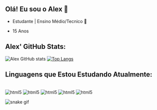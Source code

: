 ## Olá! Eu sou o Alex 👋


- Estudante | Ensino Médio/Tecnico 📖

- 15 Anos





## Alex' GitHub Stats:

![Alex GitHub stats](https://github-readme-stats.vercel.app/api?username=AlexSanderXDZ&show_icons=true&theme=radical)
[![Top Langs](https://github-readme-stats.vercel.app/api/top-langs/?username=AlexSanderXDZ&langs_count=8)](https://github.com/AlexSanderXDZ/github-readme-stats)

<!-- 

### Visite Meu Discord e Meu canal:

[![Discord](https://img.shields.io/badge/Discord-7289DA?style=for-the-badge&logo=discord&logoColor=white)](https://discord.gg/kdVKKpQPBA)
[![Youtube](https://img.shields.io/badge/YouTube-FF0000?style=for-the-badge&logo=youtube&logoColor=white)](https://www.youtube.com/channel/UCGwFA0eXxjD68lBuuZ4iPPQ)

-->

## Linguagens que Estou Estudando Atualmente:

<div style="display: inline_block"><br/>
    <img align="center" alt="html5" src="https://img.shields.io/badge/HTML5-E34F26?style=for-the-badge&logo=html5&logoColor=white" />
    <img align="center" alt="html5" src="https://img.shields.io/badge/CSS3-1572B6?style=for-the-badge&logo=css3&logoColor=white" />
    <img align="center" alt="html5" src="https://img.shields.io/badge/Bootstrap-563D7C?style=for-the-badge&logo=bootstrap&logoColor=white" />
    <img align="center" alt="html5" src="https://img.shields.io/badge/MySQL-00000F?style=for-the-badge&logo=mysql&logoColor=white" />
     <img align="center" alt="html5" src="https://img.shields.io/badge/C%23-239120?style=for-the-badge&logo=c-sharp&logoColor=white" />
</div>

![snake gif](https://github.com/AlexSanderXDZ/AlexSanderXDZ/blob/output/github-contribution-grid-snake.svg)

